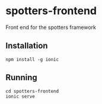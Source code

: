 # spotters-frontend

Front end for the spotters framework

## Installation

```
npm install -g ionic
```

## Running

```
cd spotters-frontend
ionic serve
```